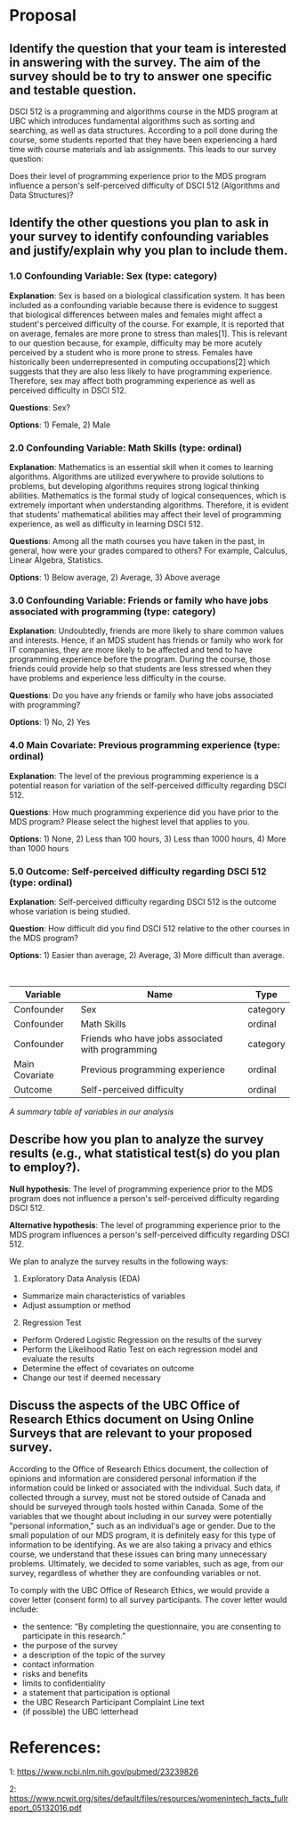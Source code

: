 # Proposal

## Identify the question that your team is interested in answering with the survey. The aim of the survey should be to try to answer one specific and testable question.

DSCI 512 is a programming and algorithms course in the MDS program at UBC which introduces fundamental algorithms such as sorting and searching, as well as data structures. According to a poll done during the course, some students reported that they have been experiencing a hard time with course materials and lab assignments. This leads to our survey question:

Does their level of programming experience prior to the MDS program influence a person's self-perceived difficulty of DSCI 512 (Algorithms and Data Structures)?

## Identify the other questions you plan to ask in your survey to identify confounding variables and justify/explain why you plan to include them.

### 1.0 Confounding Variable: Sex (type: category)

**Explanation**: Sex is based on a biological classification system.  It has been included as a confounding variable because there is evidence to suggest that biological differences between males and females might affect a student's perceived difficulty of the course.  For example, it is reported that on average, females are more prone to stress than males[1].  This is relevant to our question because, for example, difficulty may be more acutely perceived by a student who is more prone to stress.  Females have historically been underrepresented in computing occupations[2] which suggests that they are also less likely to have programming experience.  Therefore, sex may affect both programming experience as well as perceived difficulty in DSCI 512.

**Questions**: Sex?

**Options**: 1) Female, 2) Male

### 2.0 Confounding Variable: Math Skills (type: ordinal)


**Explanation**: Mathematics is an essential skill when it comes to learning algorithms. Algorithms are utilized everywhere to provide solutions to problems, but developing algorithms requires strong logical thinking abilities. Mathematics is the formal study of logical consequences, which is extremely important when understanding algorithms. Therefore, it is evident that students' mathematical abilities may affect their level of programming experience, as well as difficulty in learning DSCI 512.

**Questions**: Among all the math courses you have taken in the past, in general, how were your grades compared to others? For example, Calculus, Linear Algebra, Statistics.

**Options**: 1) Below average, 2) Average, 3) Above average


### 3.0 Confounding Variable: Friends or family who have jobs associated with programming (type: category)

**Explanation**: Undoubtedly, friends are more likely to share common values and interests. Hence, if an MDS student has friends or family who work for IT companies, they are more likely to be affected and tend to have programming experience before the program. During the course, those friends could provide help so that students are less stressed when they have problems and experience less difficulty in the course.

**Questions**: Do you have any friends or family who have jobs associated with programming?

**Options**: 1) No, 2) Yes


### 4.0 Main Covariate: Previous programming experience (type: ordinal)

**Explanation**: The level of the previous programming experience is a potential reason for variation of the self-perceived difficulty regarding DSCI 512.

**Questions**: How much programming experience did you have prior to the MDS program?  Please select the highest level that applies to you.

**Options**: 1) None, 2) Less than 100 hours, 3) Less than 1000 hours, 4) More than 1000 hours


### 5.0 Outcome: Self-perceived difficulty regarding DSCI 512 (type: ordinal)

**Explanation**: Self-perceived difficulty regarding DSCI 512 is the outcome whose variation is being studied.

**Question**: How difficult did you find DSCI 512 relative to the other courses in the MDS program?

**Options**: 1) Easier than average,  2) Average, 3) More difficult than average.

</br>

| Variable | Name | Type |
|---|---|---|
| Confounder | Sex | category |
| Confounder | Math Skills | ordinal |
| Confounder | Friends who have jobs associated with programming | category |
| Main Covariate | Previous programming experience | ordinal |
| Outcome | Self-perceived difficulty | ordinal |

_A summary table of variables in our analysis_

## Describe how you plan to analyze the survey results (e.g., what statistical test(s) do you plan to employ?).

**Null hypothesis**: The level of programming experience prior to the MDS program does not influence a person's self-perceived difficulty regarding DSCI 512.

**Alternative hypothesis**: The level of programming experience prior to the MDS program influences a person's self-perceived difficulty regarding DSCI 512.

We plan to analyze the survey results in the following ways:

1) Exploratory Data Analysis (EDA)
- Summarize main characteristics of variables
- Adjust assumption or method

2) Regression Test
- Perform Ordered Logistic Regression on the results of the survey
- Perform the Likelihood Ratio Test on each regression model and evaluate the results
- Determine the effect of covariates on outcome
- Change our test if deemed necessary

## Discuss the aspects of the UBC Office of Research Ethics document on Using Online Surveys that are relevant to your proposed survey.

According to the Office of Research Ethics document, the collection of opinions and information are considered personal information if the information could be linked or associated with the individual. Such data, if collected through a survey, must not be stored outside of Canada and should be surveyed through tools hosted within Canada. Some of the variables that we thought about including in our survey were potentially "personal information," such as an individual's age or gender. Due to the small population of our MDS program, it is definitely easy for this type of information to be identifying. As we are also taking a privacy and ethics course, we understand that these issues can bring many unnecessary problems. Ultimately, we decided to some variables, such as age, from our survey, regardless of whether they are confounding variables or not.

To comply with the UBC Office of Research Ethics, we would provide a cover letter (consent form) to all survey participants. The cover letter would include:

- the sentence:  “By completing the questionnaire, you are consenting to participate in this research.”
- the purpose of the survey
- a description of the topic of the survey
- contact information
- risks and benefits
- limits to confidentiality
-  a statement that participation is optional
- the UBC Research Participant Complaint Line text
- (if possible) the UBC letterhead

# References:

1: https://www.ncbi.nlm.nih.gov/pubmed/23239826

2: https://www.ncwit.org/sites/default/files/resources/womenintech_facts_fullreport_05132016.pdf
